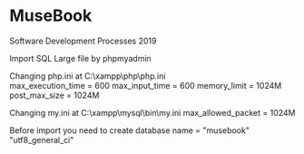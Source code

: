 # MuseBook
Software Development Processes 2019

Import SQL Large file by phpmyadmin

  Changing php.ini at C:\xampp\php\php.ini<br>
    max_execution_time = 600
    max_input_time = 600
    memory_limit = 1024M
    post_max_size = 1024M
    
  Changing my.ini at C:\xampp\mysql\bin\my.ini
    max_allowed_packet = 1024M
    
  Before import you need to create database name = "musebook" "utf8_general_ci"

